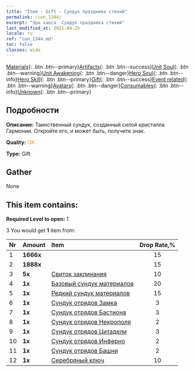 ```yaml
---
title: "Item - Gift - Сундук праздника стихий"
permalink: /con_1344/
excerpt: "Эра хаоса  Сундук праздника стихий"
last_modified_at: 2021-04-25
locale: ru
ref: "con_1344.md"
toc: false
classes: wide
---
```

 [Materials](/ItemsRU/){: .btn .btn--primary}[Artifacts](/ItemsRU/Artifacts/){: .btn .btn--success}[Unit Soul](/ItemsRU/UnitSoul/){: .btn .btn--warning}[Unit Awakening](/ItemsRU/UnitAwakening/){: .btn .btn--danger}[Hero Soul](/ItemsRU/HeroSoul/){: .btn .btn--info}[Hero Skill](/ItemsRU/HeroSkill/){: .btn .btn--primary}[Gift](/ItemsRU/Gift/){: .btn .btn--success}[Event related](/ItemsRU/Events/){: .btn .btn--warning}[Avatars](/ItemsRU/Avatars/){: .btn .btn--danger}[Consumables](/ItemsRU/Consumables/){: .btn .btn--info}[Unknown](/ItemsRU/Unknown/){: .btn .btn--primary}

## Подробности
 **Описание:** Таинственный сундук, созданный силой кристалла Гармонии. Откройте его, и может быть, получите знак.

 **Quality:** <span style="color: #FF8C00">OK</span>

 **Type:** Gift

## Gather

  None

## This item contains:

 **Required Level to open:** 1

 3 You would get **1** item  from:

  | Nr | Amount |     Item    | Drop Rate,% |
  |:---|:-------|:------------|:---------:|
  | 1 |  **1666x** | <i class="fas fa-coins"/> | 15 | 
  | 2 |  **1888x** | <i class="fas fa-coins"/> | 15 | 
  | 3 |  **5x** | [Свиток заклинания](/ItemsRU/con_694/) | 10 | 
  | 4 |  **1x** | [Базовый сундук материалов](/ItemsRU/con_756/) | 20 | 
  | 5 |  **1x** | [Редкий сундук материалов](/ItemsRU/con_757/) | 15 | 
  | 6 |  **1x** | [Сундук отрядов Замка](/ItemsRU/con_1269/) | 3 | 
  | 7 |  **1x** | [Сундук отрядов Бастиона](/ItemsRU/con_1270/) | 3 | 
  | 8 |  **1x** | [Сундук отрядов Некрополя](/ItemsRU/con_1271/) | 2 | 
  | 9 |  **1x** | [Сундук отрядов Цитадели](/ItemsRU/con_1272/) | 3 | 
  | 10 |  **1x** | [Сундук отрядов Инферно](/ItemsRU/con_1273/) | 2 | 
  | 11 |  **1x** | [Сундук отрядов Башни](/ItemsRU/con_1274/) | 2 | 
  | 12 |  **1x** | [Серебряный ключ](/ItemsRU/con_693/) | 10 | 
